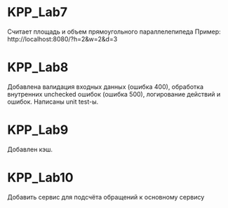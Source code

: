 # KPP_Lab7
Считает площадь и объем прямоугольного параллелепипеда
Пример: http://localhost:8080/?h=2&w=2&d=3
# KPP_Lab8
Добавлена валидация входных данных (ошибка 400), обработка внутренних unchecked ошибок (ошибка 500),
логирование действий и ошибок.
Написаны unit test-ы.
# KPP_Lab9
Добавлен кэш.
# KPP_Lab10
Добавить сервис для подсчёта обращений к основному сервису
